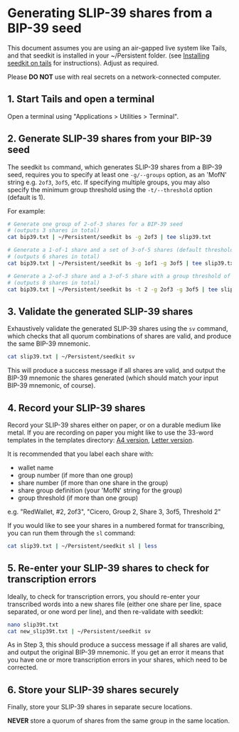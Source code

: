 
Generating SLIP-39 shares from a BIP-39 seed
============================================

This document assumes you are using an air-gapped live system like
Tails, and that seedkit is installed in your ~/Persistent folder.
(see [Installing seedkit on tails](https://github.com/gavincarr/seedkit/blob/main/recipes/installing_seedkit_on_tails.md)
for instructions). Adjust as required.

Please **DO NOT** use with real secrets on a network-connected computer.


## 1. Start Tails and open a terminal

Open a terminal using "Applications > Utilities > Terminal".


## 2. Generate SLIP-39 shares from your BIP-39 seed

The seedkit `bs` command, which generates SLIP-39 shares from a
BIP-39 seed, requires you to specify at least one `-g/--groups` option,
as an 'MofN' string e.g. `2of3`, `3of5`, etc. If specifying multiple
groups, you may also specify the minimum group threshold using the
`-t/--threshold` option (default is 1).

For example:

```bash
# Generate one group of 2-of-3 shares for a BIP-39 seed
# (outputs 3 shares in total)
cat bip39.txt | ~/Persistent/seedkit bs -g 2of3 | tee slip39.txt

# Generate a 1-of-1 share and a set of 3-of-5 shares (default threshold == 1)
# (outputs 6 shares in total)
cat bip39.txt | ~/Persistent/seedkit bs -g 1of1 -g 3of5 | tee slip39.txt

# Generate a 2-of-3 share and a 3-of-5 share with a group threshold of 2
# (outputs 8 shares in total)
cat bip39.txt | ~/Persistent/seedkit bs -t 2 -g 2of3 -g 3of5 | tee slip39.txt
```


## 3. Validate the generated SLIP-39 shares

Exhaustively validate the generated SLIP-39 shares using the `sv` command,
which checks that all quorum combinations of shares are valid, and produce
the same BIP-39 mnemonic.

```bash
cat slip39.txt | ~/Persistent/seedkit sv
```

This will produce a success message if all shares are valid, and output the
BIP-39 mnemonic the shares generated (which should match your input BIP-39
mnemonic, of course).


## 4. Record your SLIP-39 shares

Record your SLIP-39 shares either on paper, or on a durable medium like
metal. If you are recording on paper you might like to use the 33-word
templates in the templates directory:
[A4 version](https://github.com/gavincarr/seedkit/blob/main/templates/slip39_33x4_a4.pdf), 
[Letter version](https://github.com/gavincarr/seedkit/blob/main/templates/slip39_33x4_letter.pdf).

It is recommended that you label each share with:

- wallet name
- group number (if more than one group)
- share number (if more than one share in the group)
- share group definition (your 'MofN' string for the group)
- group threshold (if more than one group)

e.g. "RedWallet, #2, 2of3", "Cicero, Group 2, Share 3, 3of5, Threshold 2"

If you would like to see your shares in a numbered format for transcribing,
you can run them through the `sl` command:

```bash
cat slip39.txt | ~/Persistent/seedkit sl | less
```


## 5. Re-enter your SLIP-39 shares to check for transcription errors

Ideally, to check for transcription errors, you should re-enter
your transcribed words into a new shares file (either one share per
line, space separated, or one word per line), and then re-validate
with seedkit:

```bash
nano slip39t.txt
cat new_slip39t.txt | ~/Persistent/seedkit sv
```

As in Step 3, this should produce a success message if all shares are valid,
and output the original BIP-39 mnemonic. If you get an error it means that
you have one or more transcription errors in your shares, which need to be
corrected.


## 6. Store your SLIP-39 shares securely

Finally, store your SLIP-39 shares in separate secure locations.

**NEVER** store a quorum of shares from the same group in the same location.
